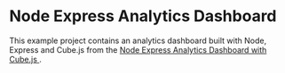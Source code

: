 # Node Express Analytics Dashboard

This example project contains an analytics dashboard built with Node, Express and Cube.js from the [Node Express Analytics Dashboard with Cube.js
](https://statsbot.co/blog/node-express-analytics-dashboard-with-cubejs/).
